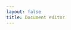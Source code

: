 ```yaml
---
layout: false
title: Document editor
---
```


<script setup>
import { ref, onMounted, onUnmounted } from 'vue';
import { data } from '../assets/values/default-value.data.js';

const toolbarItems = [
  'undo',
  'redo',
  '|',
  'heading',
  'fontFamily',
  'fontSize',
  '|',
  'formatPainter',
  'removeFormat',
  'bold',
  'moreStyle',
  '|',
  'fontColor',
  'highlight',
  '|',
  'numberedList',
  'bulletedList',
  'checklist',
  '|',
  'alignLeft',
  'alignCenter',
  'alignRight',
  'alignJustify',
  '|',
  'increaseIndent',
  'decreaseIndent',
  '|',
  'link',
  'image',
  'video',
  'file',
  'specialCharacter',
  'codeBlock',
  'equation',
  'blockQuote',
  'hr',
];

const slashItems = [
  'image',
  'file',
  'heading1',
  'heading2',
  'heading3',
  'heading4',
  'heading5',
  'heading6',
  'paragraph',
  'blockQuote',
  'numberedList',
  'bulletedList',
  'checklist',
  'hr',
  'codeBlock',
  'video',
  'equation',
];

const editorRef = ref(null);
const toolbarRef = ref(null);
const contentRef = ref(null);

let editor = null;

onMounted(() => {
  if (editor) {
    editor.unmount();
  }
  (async () => {
    const { createDefaultEditor } = await import('/src/default-editor');
    editor = createDefaultEditor({
      editorRoot: contentRef.value,
      toolbarRoot: toolbarRef.value,
      toolbarItems,
      value: data.value,
      slashItems,
    });
    editorRef.value.style.display = 'block';
  })();
  document.body.style.backgroundColor = '#0000000d';
});
onUnmounted(() => {
  if (editor) {
    editor.unmount();
    editor = null;
  }
  document.body.style.backgroundColor = '';
});
</script>

<div class="vp-raw">
  <div :class="$style.editor" ref="editorRef" style="display: none;">
    <div :class="$style.toolbar" ref="toolbarRef"></div>
    <div :class="$style.content" ref="contentRef"></div>
  </div>
</div>

<style module>
.editor {
  box-sizing: border-box;
  padding: 0;
  margin: 0 auto;
  max-width: none;
  min-width: 300px;
}
.toolbar {
  position: fixed;
  top: 0;
  width: 100%;
  min-width: 550px;
  padding: 6px 0;
  border-bottom: 1px solid #d9d9d9;
  background-color: #fff;
  z-index: 1;
}
.content {
  margin: 84px auto 28px auto;
  min-width: 550px;
  max-width: 1000px;
  border: 1px solid #d9d9d9;
  background-color: #fff;
}
.content :global .lake-container {
  height: auto;
  min-height: 800px;
}
</style>
